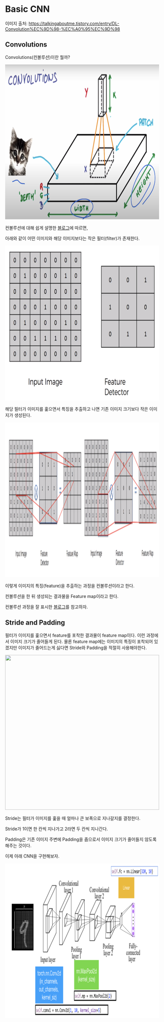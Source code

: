 # Basic CNN

이미지 출처: https://talkingaboutme.tistory.com/entry/DL-Convolution%EC%9D%98-%EC%A0%95%EC%9D%98

## Convolutions

Convolutions(컨볼루션)이란 뭘까?

<img src="/assets/images/convolution.png" width="500" height="500">

컨볼루션에 대해 쉽게 설명한 [블로그](https://talkingaboutme.tistory.com/entry/DL-Convolution%EC%9D%98-%EC%A0%95%EC%9D%98)에 따르면,

아래와 같이 어떤 이미지와 해당 이미지보다는 작은 필터(filter)가 존재한다.

<img src="/assets/images/image_and_filter.png" width="500" height="500">

해당 필터가 이미지를 훑으면서 특징을 추출하고 나면 기존 이미지 크기보다 작은 이미지가 생성된다.

<img src="/assets/images/image_and_filter2.png" width="500" height="500">

이렇게 이미지의 특징(feature)을 추출하는 과정을 컨볼루션이라고 한다.

컨볼루션을 한 뒤 생성되는 결과물을 Feature map이라고 한다.

컨볼루션 과정을 잘 표시한 [블로그](https://github.com/vdumoulin/conv_arithmetic?tab=readme-ov-file)를 참고하자.

## Stride and Padding

필터가 이미지를 훑으면서 feature를 포착한 결과물이 feature map이다. 이런 과정에서 이미지 크기가 줄어들게 된다. 물론 feature map에는 이미지의 특징이 포착되어 있겠지만 이미지가 줄어드는게 싫다면 Stride와 Padding을 적절히 사용해야한다.

<img src="https://raw.githubusercontent.com/vdumoulin/conv_arithmetic/master/gif/padding_strides.gif" width="500" height="500">

Stride는 필터가 이미지를 훑을 때 얼마나 큰 보폭으로 지나갈지를 결정한다.

Stride가 1이면 한 칸씩 지나가고 2라면 두 칸씩 지나간다.

Padding은 기존 이미지 주변에 Padding을 줌으로서 이미지 크기가 줄어들지 않도록 해주는 것이다.

이제 아래 CNN을 구현해보자.

<img src="/assets/images/cnn.png" width="500" height="500">
